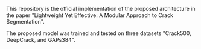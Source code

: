 This repository is the official implementation of the proposed architecture in the paper "Lightweight Yet Effective: A Modular Approach to Crack Segmentation".

The proposed model was trained and tested on three datasets "Crack500, DeepCrack, and GAPs384".
